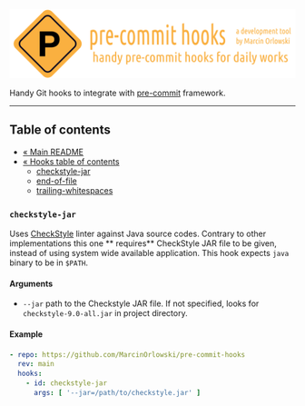 ![pre-commit-hooks logo](../artwork/logo.png)

Handy Git hooks to integrate with [pre-commit](http://pre-commit.com/) framework.

---

<!--TOC-->

## Table of contents ##

* [« Main README](../README.md)
* [« Hooks table of contents](README.md)
  * [checkstyle-jar](checkstyle-jar.md)
  * [end-of-file](end-of-file.md)
  * [trailing-whitespaces](trailing-whitespaces.md)

<!--TOC-->

### `checkstyle-jar`

Uses [CheckStyle](https://checkstyle.org/) linter against Java source codes. Contrary to other implementations this one **
requires** CheckStyle JAR file to be given, instead of using system wide available application. This hook expects `java` binary to
be in `$PATH`.

#### Arguments

* `--jar` path to the Checkstyle JAR file. If not specified, looks for `checkstyle-9.0-all.jar` in project directory.

#### Example

```yaml
- repo: https://github.com/MarcinOrlowski/pre-commit-hooks
  rev: main
  hooks:
    - id: checkstyle-jar
      args: [ '--jar=/path/to/checkstyle.jar' ]
```

